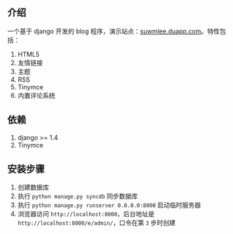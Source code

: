 介绍
----
一个基于 django 开发的 blog 程序，演示站点：[suwmlee.duapp.com][1]。特性包括：

  1. HTML5
  2. 友情链接
  3. 主题
  4. RSS
  5. Tinymce
  6. 内置评论系统

依赖
----

1. django >= 1.4
2. Tinymce

安装步骤
--------

1. 创建数据库
2. 执行 `python manage.py syncdb` 同步数据库
3. 执行 `python manage.py runserver 0.0.0.0:8000` 启动临时服务器
4. 浏览器访问 `http://localhost:8000`，后台地址是 `http://localhost:8000/e/admin/`，口令在第 `3` 步时创建

[1]: http://suwmlee.duapp.com

